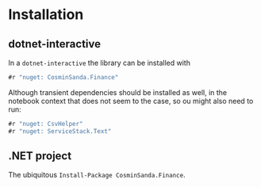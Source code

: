# Installation

## dotnet-interactive

In a `dotnet-interactive` the library can be installed with

```csharp
#r "nuget: CosminSanda.Finance"
```

Although transient dependencies should be installed as well, in the notebook context that does not seem to the case, so ou might also need to run:

```csharp
#r "nuget: CsvHelper"
#r "nuget: ServiceStack.Text"
```

## .NET project

The ubiquitous `Install-Package CosminSanda.Finance`.
